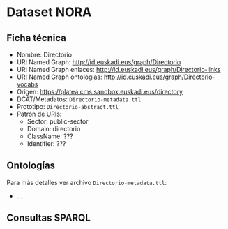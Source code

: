 # Dataset NORA

## Ficha técnica

* Nombre: Directorio
* URI Named Graph: http://id.euskadi.eus/graph/Directorio
* URI Named Graph enlaces: http://id.euskadi.eus/graph/Directorio-links
* URI Named Graph ontologias: http://id.euskadi.eus/graph/Directorio-vocabs
* Origen: https://platea.cms.sandbox.euskadi.eus/directory
* DCAT/Metadatos: `Directorio-metadata.ttl`
* Prototipo: `Directorio-abstract.ttl`
* Patrón de URIs:
  * Sector: public-sector
  * Domain: directorio
  * ClassName: ???
  * Identifier: ???

## Ontologías

Para más detalles ver archivo `Directorio-metadata.ttl`:

* ...

## Consultas SPARQL

